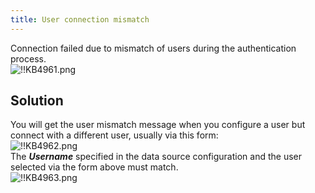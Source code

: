 ```yaml
---
title: User connection mismatch
---
```

Connection failed due to mismatch of users during the authentication process.  
![!!KB4961.png](https://webdevolutions.azureedge.net/docs/en/kb/KB4961.png)
## Solution
You will get the user mismatch message when you configure a user but connect with a different user, usually via this form:  
![!!KB4962.png](https://webdevolutions.azureedge.net/docs/en/kb/KB4962.png)  
The ***Username*** specified in the data source configuration and the user selected via the form above must match.  
![!!KB4963.png](https://webdevolutions.azureedge.net/docs/en/kb/KB4963.png)
